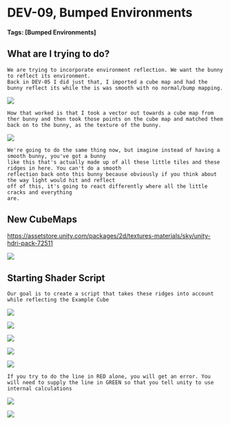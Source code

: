 # DEV-09, Bumped Environments
#### Tags: [Bumped Environments]


## What are I trying to do?

    We are trying to incorporate environment reflection. We want the bunny to reflect its environment. 
    Back in DEV-05 I did just that, I imported a cube map and had the bunny reflect its while the is was smooth with no normal/bump mapping.

![](../images/DEV-09/DEV-09-A.png)

    How that worked is that I took a vector out towards a cube map from ther bunny and then took those points on the cube map and matched them back on to the bunny, as the texture of the bunny.

![](../images/DEV-09/DEV-09-A2.png)

    We're going to do the same thing now, but imagine instead of having a smooth bunny, you've got a bunny
    like this that's actually made up of all these little tiles and these ridges in here. You can't do a smooth
    reflection back onto this bunny because obviously if you think about the way light would hit and reflect
    off of this, it's going to react differently where all the little cracks and everything
    are.

## New CubeMaps

https://assetstore.unity.com/packages/2d/textures-materials/sky/unity-hdri-pack-72511

![](../images/DEV-09/DEV-09-A3.png)

## Starting Shader Script

    Our goal is to create a script that takes these ridges into account while reflecting the Example Cube

![](../images/DEV-09/DEV-09-B.png)

![](../images/DEV-09/DEV-09-B2.png)

![](../images/DEV-09/DEV-09-B3.png)

![](../images/DEV-09/DEV-09-B4.png)

![](../images/DEV-09/DEV-09-B5.png)

    If you try to do the line in RED alone, you will get an error. You will need to supply the line in GREEN so that you tell unity to use internal calculations

![](../images/DEV-09/DEV-09-B6.png)

![](../images/DEV-09/DEV-09-B7.png)

